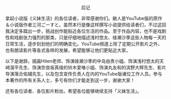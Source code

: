 <p align="center">后记</p>

拿起小说版《义妹生活》的各位读者，非常感谢你们。敝人是YouTube版的原作＆小说版作者三河ごーすと。虽然本行是像这样撰写小说提供给读者们，不过这回我决定多踏出一步，挑战创作能贴近各位生活的作品。至于作品内容，也不是戏剧性和戏剧张力强烈的那类，只是仔细地描述浅村悠太、绫濑沙季这些人物每一天的日常生活，逐步刻划他们的明确变化。YouTube频道上除了定期公开影片之外，也有朗读影片等各式各样的发展，希望能够让他们更贴近大家。

以下是谢辞。插画Hiten老师、饰演绫濑沙季的中岛由贵小姐、饰演浅村悠太的天﨑滉平先生、饰演奈良坂真绫的铃木爱唯小姐、饰演丸友和的滨野大辉先生、影片导演落合佑辅先生，以及包含宣传负责人在内的YouTube版诸位工作人员。参与本著作的所有关系人士，多亏有你们才能走到这一步，谢谢大家！

还有各位读者、各位影片粉丝。希望各位能够继续支持「义妹生活」。

